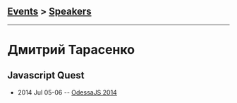 ## [Events](../README.md) > [Speakers](../speakers.md)
---

# Дмитрий Тарасенко

## Javascript Quest
- 2014 Jul 05-06 -- [OdessaJS 2014](https://youtu.be/0xN8dYmYJFU)    
